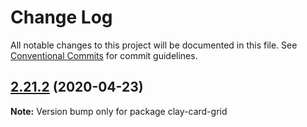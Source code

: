 # Change Log

All notable changes to this project will be documented in this file.
See [Conventional Commits](https://conventionalcommits.org) for commit guidelines.

## [2.21.2](https://github.com/liferay/clay/tree/master/packages/clay-card-grid/compare/v2.21.1...v2.21.2) (2020-04-23)

**Note:** Version bump only for package clay-card-grid
